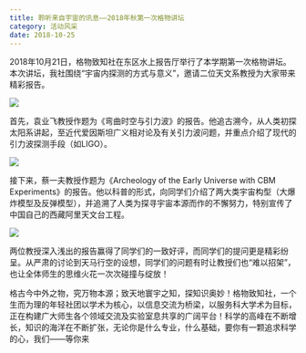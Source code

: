 ```yaml
---
title: 聆听来自宇宙的讯息——2018年秋第一次格物讲坛
category: 活动风采
date: 2018-10-25
---
```

2018年10月21日，格物致知社在东区水上报告厅举行了本学期第一次格物讲坛。本次讲坛，我社围绕“宇宙内探测的方式与意义”，邀请二位天文系教授为大家带来精彩报告。

![](http://young.ustc.edu.cn/_upload/article/images/0e/d5/9b2382a147fa903dad9a2c8a8fe9/b5b88b1a-460b-4161-874e-1ccc547e6e52.jpg)

首先，袁业飞教授作题为《弯曲时空与引力波》的报告。他追古溯今，从人类初探太阳系讲起，至近代爱因斯坦广义相对论及有关引力波问题，并重点介绍了现代的引力波探测手段（如LIGO）。

![](http://young.ustc.edu.cn/_upload/article/images/0e/d5/9b2382a147fa903dad9a2c8a8fe9/c48b5493-035e-4d67-ae0e-5796dbcff861.jpg)

接下来，蔡一夫教授作题为《Archeology of the Early Universe with CBM Experiments》的报告。他以科普的形式，向同学们介绍了两大类宇宙构型（大爆炸模型及反弹模型），并追溯了人类为探寻宇宙本源而作的不懈努力，特别宣传了中国自己的西藏阿里天文台工程。

![](http://young.ustc.edu.cn/_upload/article/images/0e/d5/9b2382a147fa903dad9a2c8a8fe9/3e1c0508-fd50-4819-bd02-5d752881057f.jpg)

两位教授深入浅出的报告赢得了同学们的一致好评，而同学们的提问更是精彩纷呈。从严肃的讨论到天马行空的设想，同学们的问题有时让教授们也“难以招架”，也让全体师生的思维火花一次次碰撞与绽放！

格古今中外之物，究万物本源；致天地寰宇之知，探知识奥妙！格物致知社，一个生而为理的年轻社团以学术为核心，以信息交流为桥梁，以服务科大学术为目标，正在构建广大师生各个领域交流及实验室息共享的广阔平台！科学的高峰在不断增长，知识的海洋在不断扩张，无论你是什么专业，什么基础，要你有一颗追求科学的心，我们——等你来